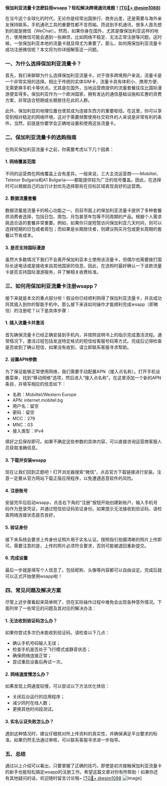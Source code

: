 **保加利亚流量卡怎麽註冊wsapp？轻松解决跨境通讯难题！[[TG💪+ @esim1088](https://t.me/s/esim1088)]**

在当今这个全球化的时代，无论你是经常出国旅行、商务出差，还是需要与海外亲友保持联系，手机通讯工具的重要性都不言而喻。而说到手机通讯，很多人首先想到的就是微信（WeChat）。然而，如果你身在国外，尤其是像保加利亚这样的地方，使用微信可能会遇到一些麻烦，比如网络不稳定、无法正常注册等问题。这时候，一张保加利亚本地的流量卡就显得尤为重要了。那么，如何用保加利亚流量卡成功注册微信呢？本文将为你详细解答这一问题。

### 一、为什么选择保加利亚流量卡？

首先，我们来聊聊为什么选择保加利亚流量卡。对于很多跨境用户来说，流量卡是一个非常实用的选择。相比于传统的实体SIM卡，流量卡具有体积小、携带方便、无需更换手机卡等优点。尤其是在国外，当地运营商提供的流量套餐往往比国际漫游便宜得多。保加利亚作为一个欧洲国家，拥有发达的通信基础设施和实惠的资费方案，非常适合短期或长期居住在此的人群。

此外，保加利亚的地理位置也使其成为连接东西方的重要枢纽。在这里，你可以享受到相对稳定的网络环境，这对于需要频繁使用社交软件的人来说是非常有利的条件。当然，前提是你要学会正确地设置和使用这张流量卡。

### 二、保加利亚流量卡的选购指南

在购买保加利亚流量卡之前，你需要考虑以下几个因素：

#### 1. 网络覆盖范围
不同的运营商在网络覆盖上会有差异。一般来说，三大主流运营商——Mobiltel、Telenor Bulgaria和A1 Bulgaria——都能提供较为广泛的信号覆盖。因此，在选择时可以根据自己的出行计划优先选择那些在目标区域表现良好的运营商。

#### 2. 数据流量套餐
数据流量是流量卡的核心功能之一。目前市面上的保加利亚流量卡提供了多种套餐供消费者选择，包括日包、周包、月包甚至年包等不同周期的产品。根据个人需求挑选合适的套餐非常重要。例如，如果你只是短暂访问保加利亚几天时间，则可以选择短期的日包或者周包；而如果是长期居住者，则建议购买月包或更长周期的套餐以节省成本。

#### 3. 是否支持国际漫游
虽然大多数情况下我们不会离开保加利亚本土使用该流量卡，但偶尔也需要拨打国际长途电话或是接收来自其他国家的信息。因此，在选购时最好确认一下该款流量卡是否支持国际漫游服务，并了解相关收费标准。

### 三、如何用保加利亚流量卡注册wsapp？

接下来就是本文的重点部分啦！假设你已经顺利购得了保加利亚流量卡，并且成功将其插入到你的智能手机中。那么接下来该如何操作才能顺利完成wsapp（即微信）的注册呢？以下是具体步骤：

#### 1. 插入流量卡并激活
首先确保流量卡已经正确安装到手机内，并按照说明书上的指示完成激活流程。通常情况下，激活过程包括发送特定格式的短信给客服号码等方式。完成后记得检查是否收到了确认短信，如果没有收到，请立即联系客服寻求帮助。

#### 2. 设置APN参数
为了保证能够正常使用网络，我们需要手动配置APN（接入点名称）。打开手机设置菜单，找到“移动网络”选项，然后进入“接入点名称”。在这里添加一个新的APN条目，并填写相应的信息如下：
- 名称：Mobiltel/Western Europe
- APN: internet.mobitel.bg
- 用户名：留空
- 密码：留空
- MCC：279
- MNC：03
- 接入类型：IPv4

填好之后保存即可。如果不确定这些参数的具体内容，可以直接咨询运营商客服人员获取准确信息。

#### 3. 下载并安装wsapp
现在让我们回到正题吧！打开浏览器搜索“微信”，点击官方下载链接进行安装。注意一定要从官方网站下载正版应用程序，以免遭遇恶意软件的风险。

#### 4. 注册账号
安装完毕后启动wsapp，点击右下角的“注册”按钮开始创建新账户。输入手机号码作为登录凭证，并通过短信验证码验证身份。如果提示无法接收到验证码，请检查网络连接状态是否良好。

#### 5. 验证身份
接下来系统会要求上传身份证照片用于实名认证。按照指引拍摄清晰的照片上传即可。需要注意的是，上传的照片必须符合要求，否则可能被退回重新提交。

#### 6. 完成设置
最后一步就是填写个人信息了。包括昵称、头像等内容都可以自由设定。完成后就可以正式开始使用wsapp啦！

### 四、常见问题及解决方案

尽管上述步骤看起来简单明了，但在实际操作过程中难免会出现各种意外情况。下面列举了一些常见的问题及其对应的解决办法：

#### 1. 无法收到验证码怎么办？
如果你尝试多次仍未能收到验证码，请检查以下几点：
- 确认手机号码输入无误；
- 检查手机是否处于飞行模式或静音状态；
- 确保网络连接正常；
- 尝试重启设备后再试一次。

#### 2. 网络速度慢怎么办？
如果发现上网速度较慢，可以尝试以下方法优化体验：
- 关闭后台运行的应用程序；
- 减少同时在线人数；
- 更换其他时间段测试。

#### 3. 实名认证失败怎么办？
遇到这种情况时，建议仔细核对所上传资料的真实性，并确保满足平台要求的标准。如果仍然无法通过审核，可以联系客服寻求进一步指导。

### 五、总结

通过以上介绍可以看出，只要掌握了正确的技巧，即使是初次接触保加利亚流量卡的新手也能轻松搞定wsapp的注册工作。希望这篇文章对你有所帮助！如果你还有其他疑问的话，欢迎随时留言讨论哦~ [[TG💪+ @esim1088](https://t.me/s/esim1088) ![Image](https://i.postimg.cc/4NQfJmqS/Snipaste-2025-05-13-00-14-12.png)]
